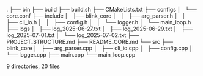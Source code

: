 .
├── bin
├── build
├── build.sh
├── CMakeLists.txt
├── configs
│   └── core.conf
├── include
│   ├── blink_core
│   │   ├── arg_parser.h
│   │   ├── cli_io.h
│   │   ├── config.h
│   │   └── logger.h
│   └── main_loop.h
├── logs
│   ├── log_2025-06-27.txt
│   ├── log_2025-06-29.txt
│   ├── log_2025-07-01.txt
│   └── log_2025-07-02.txt
├── PROJECT_STRUCTURE.md
├── README_CORE.md
└── src
    ├── blink_core
    │   ├── arg_parser.cpp
    │   ├── cli_io.cpp
    │   ├── config.cpp
    │   └── logger.cpp
    ├── main.cpp
    └── main_loop.cpp

9 directories, 20 files
